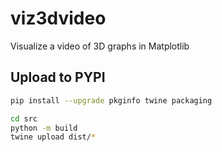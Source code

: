 # viz3dvideo

Visualize a video of 3D graphs in Matplotlib

## Upload to PYPI

```bash
pip install --upgrade pkginfo twine packaging

cd src
python -m build
twine upload dist/*
```
